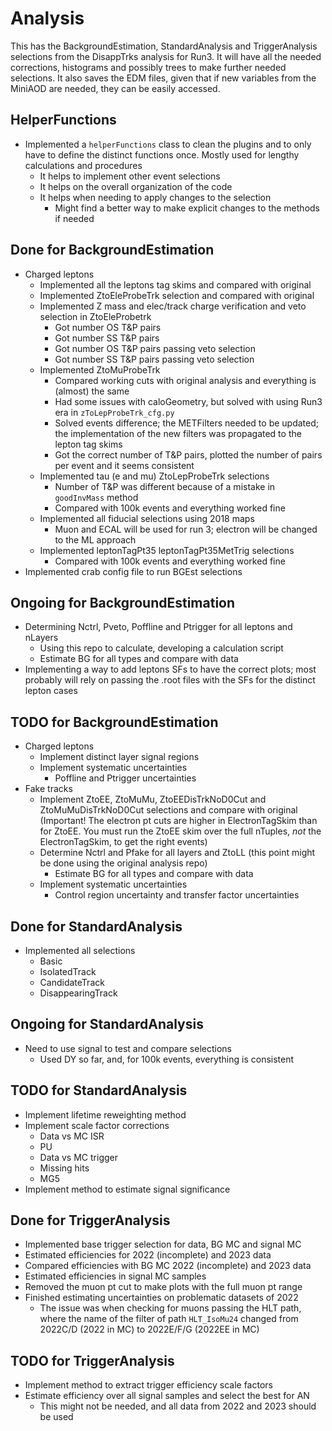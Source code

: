 # Analysis

This has the BackgroundEstimation, StandardAnalysis and TriggerAnalysis selections from the DisappTrks analysis for Run3. It will have all the needed corrections, histograms and possibly trees to make further needed selections. It also saves the EDM files, given that if new variables from the MiniAOD are needed, they can be easily accessed.

## HelperFunctions

- Implemented a `helperFunctions` class to clean the plugins and to only have to define the distinct functions once. Mostly used for lengthy calculations and procedures
   - It helps to implement other event selections
   - It helps on the overall organization of the code
   - It helps when needing to apply changes to the selection
      - Might find a better way to make explicit changes to the methods if needed

## Done for BackgroundEstimation

- Charged leptons
   - Implemented all the leptons tag skims and compared with original
   - Implemented ZtoEleProbeTrk selection and compared with original
   - Implemented Z mass and elec/track charge verification and veto selection in ZtoEleProbetrk
      - Got number OS T&P pairs
      - Got number SS T&P pairs
      - Got number OS T&P pairs passing veto selection
      - Got number SS T&P pairs passing veto selection
   - Implemented ZtoMuProbeTrk
      - Compared working cuts with original analysis and everything is (almost) the same
      - Had some issues with caloGeometry, but solved with using Run3 era in `zToLepProbeTrk_cfg.py`
      - Solved events difference; the METFilters needed to be updated; the implementation of the new filters was propagated to the lepton tag skims
      - Got the correct number of T&P pairs, plotted the number of pairs per event and it seems consistent
   - Implemented tau (e and mu) ZtoLepProbeTrk selections
      - Number of T&P was different because of a mistake in `goodInvMass` method
      - Compared with 100k events and everything worked fine
   - Implemented all fiducial selections using 2018 maps
      - Muon and ECAL will be used for run 3; electron will be changed to the ML approach
   - Implemented leptonTagPt35 leptonTagPt35MetTrig selections
      - Compared with 100k events and everything worked fine
- Implemented crab config file to run BGEst selections

## Ongoing for BackgroundEstimation

- Determining Nctrl, Pveto, Poffline and Ptrigger for all leptons and nLayers
   - Using this repo to calculate, developing a calculation script
   - Estimate BG for all types and compare with data
- Implementing a way to add leptons SFs to have the correct plots; most probably will rely on passing the .root files with the SFs for the distinct lepton cases

## TODO for BackgroundEstimation

- Charged leptons
   - Implement distinct layer signal regions
   - Implement systematic uncertainties
      - Poffline and Ptrigger uncertainties
- Fake tracks
   - Implement ZtoEE, ZtoMuMu, ZtoEEDisTrkNoD0Cut and ZtoMuMuDisTrkNoD0Cut selections and compare with original (Important! The electron pt cuts are higher in ElectronTagSkim than for ZtoEE. You must run the ZtoEE skim over the full nTuples, *not* the ElectronTagSkim, to get the right events)
   - Determine Nctrl and Pfake for all layers and ZtoLL (this point might be done using the original analysis repo)
      - Estimate BG for all types and compare with data
   - Implement systematic uncertainties
      - Control region uncertainty and transfer factor uncertainties

## Done for StandardAnalysis

- Implemented all selections
   - Basic
   - IsolatedTrack
   - CandidateTrack
   - DisappearingTrack

## Ongoing for StandardAnalysis

- Need to use signal to test and compare selections
   - Used DY so far, and, for 100k events, everything is consistent

## TODO for StandardAnalysis

- Implement lifetime reweighting method
- Implement scale factor corrections
   - Data vs MC ISR
   - PU
   - Data vs MC trigger
   - Missing hits
   - MG5
- Implement method to estimate signal significance

## Done for TriggerAnalysis

- Implemented base trigger selection for data, BG MC and signal MC
- Estimated efficiencies for 2022 (incomplete) and 2023 data
- Compared efficiencies with BG MC 2022 (incomplete) and 2023 data
- Estimated efficiencies in signal MC samples
- Removed the muon pt cut to make plots with the full muon pt range
- Finished estimating uncertainties on problematic datasets of 2022
   - The issue was when checking for muons passing the HLT path, where the name of the filter of path `HLT_IsoMu24` changed from 2022C/D (2022 in MC) to 2022E/F/G (2022EE in MC)

## TODO for TriggerAnalysis

- Implement method to extract trigger efficiency scale factors
- Estimate efficiency over all signal samples and select the best for AN
   - This might not be needed, and all data from 2022 and 2023 should be used
